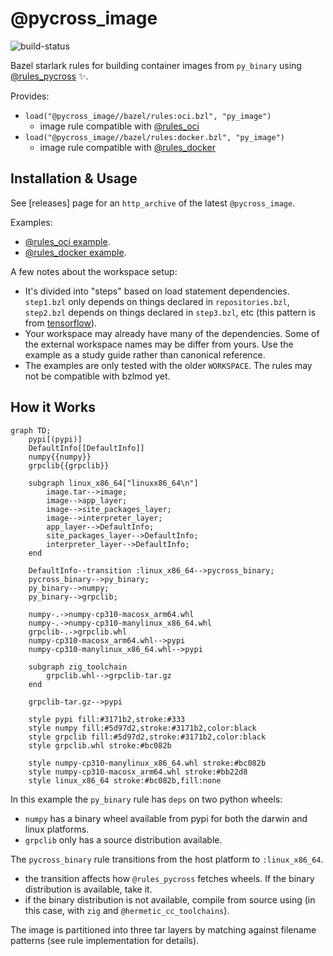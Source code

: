 # @pycross_image

![build-status](https://github.com/stackb/pycross_image/actions/workflows/ci.yaml/badge.svg)

Bazel starlark rules for building container images from `py_binary` using
[@rules_pycross](https://github.com/jvolkman/rules_pycross) :sparkles:.

Provides:

- `load("@pycross_image//bazel/rules:oci.bzl", "py_image")`
  - image rule compatible with
    [@rules_oci](https://github.com/bazel-contrib/rules_oci)
- `load("@pycross_image//bazel/rules:docker.bzl", "py_image")`
  - image rule compatible with
    [@rules_docker](https://github.com/bazelbuild/rules_docker)

## Installation & Usage

See [releases] page for an `http_archive` of the latest `@pycross_image`.

Examples:
- [@rules_oci example](example/oci/WORKSPACE.in).
- [@rules_docker example](example/docker/WORKSPACE.in).

A few notes about the workspace setup:

- It's divided into "steps" based on load statement dependencies.  `step1.bzl`
  only depends on things declared in `repositories.bzl`, `step2.bzl` depends on
  things declared in `step3.bzl`, etc (this pattern is from
  [tensorflow](https://github.com/tensorflow/tensorflow/tree/master/tensorflow)).
- Your workspace may already have many of the dependencies.  Some of the
  external workspace names may be differ from yours. Use the example as a study
  guide rather than canonical reference.
- The examples are only tested with the older `WORKSPACE`.  The rules may not be
  compatible with bzlmod yet.

## How it Works

```mermaid
graph TD;
    pypi[(pypi)]
    DefaultInfo[[DefaultInfo]]
    numpy{{numpy}}
    grpclib{{grpclib}}

    subgraph linux_x86_64["linuxx86_64\n"]
        image.tar-->image;
        image-->app_layer;
        image-->site_packages_layer;
        image-->interpreter_layer;
        app_layer-->DefaultInfo;
        site_packages_layer-->DefaultInfo;
        interpreter_layer-->DefaultInfo;
    end

    DefaultInfo--transition :linux_x86_64-->pycross_binary;
    pycross_binary-->py_binary;
    py_binary-->numpy;
    py_binary-->grpclib;

    numpy-.->numpy-cp310-macosx_arm64.whl
    numpy-.->numpy-cp310-manylinux_x86_64.whl
    grpclib-.->grpclib.whl
    numpy-cp310-macosx_arm64.whl-->pypi
    numpy-cp310-manylinux_x86_64.whl-->pypi

    subgraph zig_toolchain
        grpclib.whl-->grpclib-tar.gz
    end

    grpclib-tar.gz-->pypi

    style pypi fill:#3171b2,stroke:#333
    style numpy fill:#5d97d2,stroke:#3171b2,color:black
    style grpclib fill:#5d97d2,stroke:#3171b2,color:black
    style grpclib.whl stroke:#bc082b

    style numpy-cp310-manylinux_x86_64.whl stroke:#bc082b
    style numpy-cp310-macosx_arm64.whl stroke:#bb22d8
    style linux_x86_64 stroke:#bc082b,fill:none
```

In this example the `py_binary` rule has `deps` on two python wheels:
  - `numpy` has a binary wheel available from pypi for both the darwin and linux
    platforms.
  - `grpclib` only has a source distribution available.

The `pycross_binary` rule transitions from the host platform to `:linux_x86_64`.
  - the transition affects how `@rules_pycross` fetches wheels.  If the binary
    distribution is available, take it.
  - if the binary distribution is not available, compile from source using (in
    this case, with `zig` and `@hermetic_cc_toolchains`).

The image is partitioned into three tar layers by matching against filename
patterns (see rule implementation for details).
